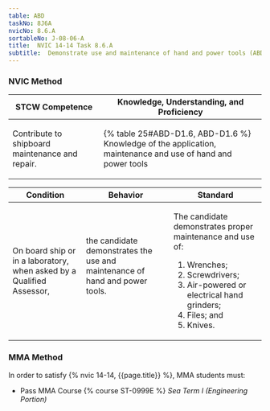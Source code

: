 ```yaml
---
table: ABD
taskNo: 8J6A
nvicNo: 8.6.A 
sortableNo: J-08-06-A
title:  NVIC 14-14 Task 8.6.A 
subtitle:  Demonstrate use and maintenance of hand and power tools (ABD)
---
```






### NVIC Method

<a style="display:none;" onclick="togglevisibility('nvic_methods')" >Show NVIC method.</a>

<div id='nvic_methods' class='show'>

<table>
<thead>
<tr>
<th class='forty'> STCW Competence </th>
<th class='sixty'> Knowledge, Understanding, and Proficiency </th>
</tr>
</thead>

<tbody>
<tr><td markdown='1'>

Contribute to shipboard maintenance and repair.

</td><td markdown='1'>

{% table 25#ABD-D1.6, ABD-D1.6 %} Knowledge of the application, maintenance and use of hand and power tools

</td></tr>


</tbody>
</table>


<table>
<thead>
<tr><th class='twenty'>  Condition </th><th class='twenty'> Behavior </th><th  class='sixty'>Standard </th></tr>
</thead>
<tbody >



<tr><td markdown='1'>

On board ship or in a laboratory, when asked by a Qualified Assessor,

</td><td markdown='1'>

the candidate demonstrates the use and maintenance of hand and power tools.

<br>

<div class="tooltip" markdown='1'>



</div>


</td><td markdown='1'>

The candidate demonstrates proper maintenance and use of:

1. Wrenches;
2. Screwdrivers;
3. Air-powered or electrical hand grinders;
4. Files; and
5. Knives. 

</td></tr>
</tbody>
</table>
</div>


### MMA Method

In order to satisfy  {% nvic 14-14, {{page.title}}  %}, MMA students must:

* Pass MMA Course {% course ST-0999E %}  *Sea Term I (Engineering Portion)*